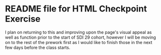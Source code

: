 # README file for HTML Checkpoint Exercise

I plan on returning to this and improving upon the page's visual appeal as well as function prior to the start of SDI 29 cohort, however I will be moving on to the rest of the prework first as I would like to finish those in the next few days before the class starts.